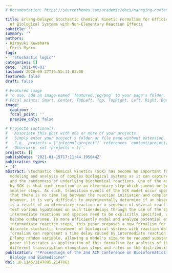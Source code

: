 ```yaml
---
# Documentation: https://sourcethemes.com/academic/docs/managing-content/

title: Erlang-Delayed Stochastic Chemical Kinetic Formalism for Efficient Analysis
  of Biological Systems with Non-Elementary Reaction Effects
subtitle: ''
summary: ''
authors:
- Hiroyuki Kuwahara
- Chris Myers
tags:
- '"stochastic logic"'
categories: []
date: '2011-08-01'
lastmod: 2020-09-27T16:55:11-03:00
featured: false
draft: false

# Featured image
# To use, add an image named `featured.jpg/png` to your page's folder.
# Focal points: Smart, Center, TopLeft, Top, TopRight, Left, Right, BottomLeft, Bottom, BottomRight.
image:
  caption: ''
  focal_point: ''
  preview_only: false

# Projects (optional).
#   Associate this post with one or more of your projects.
#   Simply enter your project's folder or file name without extension.
#   E.g. `projects = ["internal-project"]` references `content/project/deep-learning/index.md`.
#   Otherwise, set `projects = []`.
projects: []
publishDate: '2021-01-15T17:11:44.195044Z'
publication_types:
- '1'
abstract: Stochastic chemical kinetics (SCK) has become an important formalism for
  modeling and analysis of complex biological systems as it can capture the discreteness
  and the randomness of underlying biochemical reactions. One of the assumptions made
  by SCK is that each reaction be an elementary step which cannot be broken down into
  smaller steps. As such, transition events of the SCK model occur spontaneously in
  that there is no time lag between the reaction initiation and completion. In practice,
  however, it is very difficult to experimentally determine if an observed state change
  is a result of an elementary reaction or a sequence of several reaction steps. To
  test various hypotheses on such time-delays through the use of the SCK, all of the
  intermediate reactions and species need to be explicitly specified, which can quickly
  become cumbersome. To more efficiently model and analyze potential effects of such
  intermediate reaction steps, this paper proposes a new formalism for higher-level
  discrete-stochastic treatment of biological systems with reaction delays. Our new
  formalism can represent a time delay caused by intermediate reaction steps as an
  Erlang random variable, allowing a model's size to be reduced substantially. This
  paper illustrates an application of this formalism for analysis of the effect of
  different transcription elongation steps and rates on the distribution of RNA molecules.
publication: '*Proceedings of the 2nd ACM Conference on Bioinformatics, Computational
  Biology and Biomedicine*'
doi: 10.1145/2147805.2147863
---
```

